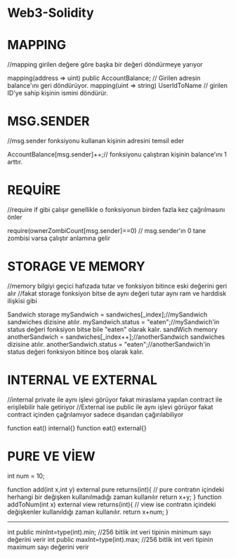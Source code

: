 # Web3-Solidity

# MAPPING
//mapping girilen değere göre başka bir değeri döndürmeye yarıyor

mapping(address => uint)  public AccountBalance; // Girilen adresin balance'ını geri döndürüyor.
mapping(uint => string) UserIdToName // girilen ID'ye sahip kişinin ismini döndürür.

# MSG.SENDER
//msg.sender fonksiyonu kullanan kişinin adresini temsil eder

AccountBalance[msg.sender]++;// fonksiyonu çalıştıran kişinin balance'ını 1 arttır.



# REQUİRE
//require if gibi çalışır genellikle o fonksiyonun birden fazla kez çağrılmasını önler

require(ownerZombiCount[msg.sender]==0) // msg.sender'ın 0 tane zombisi varsa çalıştır anlamına gelir

# STORAGE VE MEMORY
//memory bilgiyi geçici hafızada tutar ve fonksiyon bitince eski değerini geri alır
//fakat storage fonksiyon bitse de aynı değeri tutar aynı ram ve harddisk ilişkisi gibi 

Sandwich storage mySandwich = sandwiches[_index];//mySandwich sandwiches dizisine atılır.
mySandwich.status = "eaten";//mySandwich'in status değeri fonksiyon bitse bile "eaten" olarak kalır.
sandWich memory anotherSandwich = sandwiches[_index++];//anotherSandwich sandwiches dizisine atılır.
anotherSandwich.status = "eaten";//anotherSandwich'in status değeri fonksiyon bitince boş olarak kalır.



# INTERNAL VE EXTERNAL
//internal private ile aynı işlevi görüyor fakat miraslama yapılan contract ile erişilebilir hale getiriyor
//External ise public ile aynı işlevi görüyor fakat contract içinden çağrılamıyor sadece dışarıdan çağırılabiliyor

function eat() internal{}
function eat() external{}


# PURE VE VİEW
int num = 10;

function add(int x,int y) external pure returns(int){ // pure contratın içindeki herhangi bir değişken kullanılmadığı zaman kullanılır
	return x+y;
}
function addToNum(int x) external view returns(int){ // view ise contratın içindeki değişkenler kullanıldığı zaman kullanılır.
	return x+num;
}


*****************************************************************************************************************

int public minInt=type(int).min; //256 bitlik int veri tipinin minimum sayı değerini verir
int public maxInt=type(int).max; //256 bitlik int veri tipinin maximum sayı değerini verir
